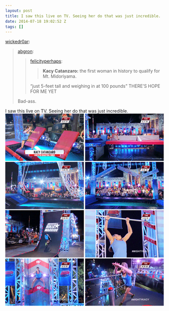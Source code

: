 ```yaml
---
layout: post
title: I saw this live on TV. Seeing her do that was just incredible.
date: 2014-07-18 19:02:52 Z
tags: []
---
```

[wickedr0ar](http://wickedr0ar.tumblr.com/post/91990606088/abgron-kacy-catanzaro-the-first-woman-in):

> [abgron](http://abgron.tumblr.com/post/91963115380/kacy-catanzaro-the-first-woman-in-history-to):
> 
> > [felicityperhaps](https://felicityperhaps.tumblr.com/post/91897749429):
> > 
> > > **Kacy Catanzaro:** the first woman in history to qualify for Mt. Midoriyama.
> > 
> > “just 5-feet tall and weighing in at 100 pounds” THERE’S HOPE FOR ME YET
> 
> Bad-ass.

I saw this live on TV. Seeing her do that was just incredible.
![](/media/2014/07/92166190875_0.gif)
![](/media/2014/07/92166190875_1.gif)
![](/media/2014/07/92166190875_2.gif)
![](/media/2014/07/92166190875_3.gif)
![](/media/2014/07/92166190875_4.gif)
![](/media/2014/07/92166190875_5.gif)
![](/media/2014/07/92166190875_6.gif)
![](/media/2014/07/92166190875_7.gif)
